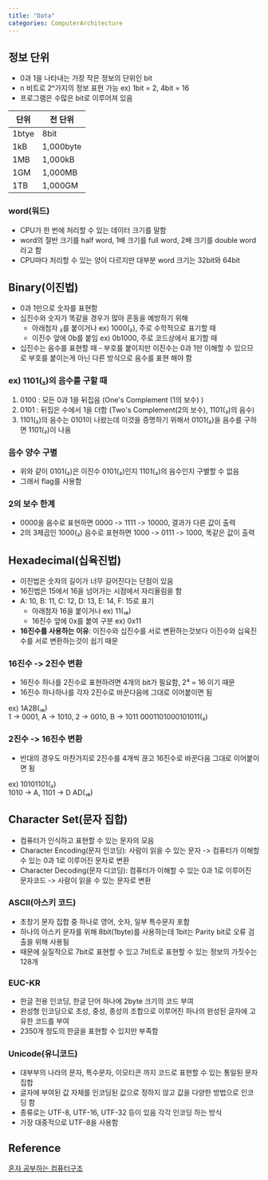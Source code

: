 ```yaml
---
title: "Data"
categories: ComputerArchitecture
---
```

## 정보 단위
- 0과 1을 나타내는 가장 작은 정보의 단위인 bit
- n 비트로 2ⁿ가지의 정보 표현 가능 ex) 1bit = 2, 4bit = 16
- 프로그램은 수많은 bit로 이루어져 있음

|단위|전 단위|
|---|---|
|1btye|8bit|
|1kB|1,000byte|
|1MB|1,000kB|
|1GM|1,000MB|
|1TB|1,000GM|

### word(워드)
- CPU가 한 번에 처리할 수 있는 데이터 크기를 말함
- word의 절반 크기를 half word, 1배 크기를 full word, 2배 크기를 double word 라고 함
- CPU마다 처리할 수 있는 양이 다르지만 대부분 word 크기는 32bit와 64bit 

## Binary(이진법)
- 0과 1만으로 숫자를 표현함
- 십진수와 숫자가 똑같을 경우가 많아 혼동을 예방하기 위해
    - 아래첨자 ₂를 붙이거나 ex) 1000(₂), 주로 수학적으로 표기할 때
    - 이진수 앞에 0b를 붙임 ex) 0b1000, 주로 코드상에서 표기할 때
- 십진수는 음수를 표현할 때 - 부호를 붙이지만 이진수는 0과 1만 이해할 수 있으므로 부호를 붙이는게 아닌 다른 방식으로 음수를 표현 해야 함

### ex) 1101(₂)의 음수를 구할 때
1. 0100 : 모든 0과 1을 뒤집음 (One's Complement (1의 보수) )
2. 0101 : 뒤집은 수에서 1을 더함 (Two's Complement(2의 보수), 1101(₂)의 음수)
3. 1101(₂)의 음수는 0101이 나왔는데 이것을 증명하기 위해서 0101(₂)을 음수를 구하면 1101(₂)이 나옴

### 음수 양수 구별
- 위와 같이 0101(₂)은 이진수 0101(₂)인지 1101(₂)의 음수인지 구별할 수 없음
- 그래서 flag를 사용함

### 2의 보수 한계
- 0000을 음수로 표현하면 0000 -> 1111 -> 10000, 결과가 다른 값이 출력
- 2의 3제곱인 1000(₂) 음수로 표현하면 1000 -> 0111 -> 1000, 똑같은 값이 출력

## Hexadecimal(십육진법)
- 이진법은 숫자의 길이가 너무 길어진다는 단점이 있음
- 16진법은 15에서 16을 넘어가는 시점에서 자리올림을 함
- A: 10, B: 11, C: 12, D: 13, E: 14, F: 15로 표기
    - 아래첨자 16을 붙이거나 ex) 11(₁₆)
    - 16진수 앞에 0x를 붙여 구분 ex) 0x11
- **16진수를 사용하는 이유**: 이진수와 십진수를 서로 변환하는것보다 이진수와 십육진수를 서로 변환하는것이 쉽기 때문

### 16진수 -> 2진수 변환
- 16진수 하나를 2진수로 표현하려면 4개의 bit가 필요함, 2⁴ = 16 이기 때문
- 16진수 하나하나를 각자 2진수로 바꾼다음에 그대로 이어붙이면 됨

ex) 1A2B(₁₆)
<br />
1 -> 0001, A -> 1010, 2 -> 0010, B -> 1011
0001101000101011(₂)

### 2진수 -> 16진수 변환
- 반대의 경우도 마찬가지로 2진수를 4개씩 끊고 16진수로 바꾼다음 그대로 이어붙이면 됨

ex) 10101101(₂)
<br />
1010 -> A, 1101 -> D
AD(₁₆)

## Character Set(문자 집합)
- 컴퓨터가 인식하고 표현할 수 있는 문자의 모음
- Character Encoding(문자 인코딩): 사람이 읽을 수 있는 문자 -> 컴퓨터가 이해할 수 있는 0과 1로 이루어진 문자로 변환
- Character Decoding(문자 디코딩): 컴퓨터가 이해할 수 있는 0과 1로 이루어진 문자코드 -> 사람이 읽을 수 있는 문자로 변환

### ASCII(아스키 코드)
- 초창기 문자 집합 중 하나로 영어, 숫자, 일부 특수문자 포함
- 하나의 아스키 문자를 위해 8bit(1byte)를 사용하는데 1bit는 Parity bit로 오류 검출을 위해 사용됨
- 때문에 실질적으로 7bit로 표현할 수 있고 7비트로 표현할 수 있는 정보의 가짓수는 128개

### EUC-KR
- 한글 전용 인코딩, 한글 단어 하나에 2byte 크기의 코드 부여
- 완성형 인코딩으로 초성, 중성, 종성의 조합으로 이루어진 하나의 완성된 글자에 고유한 코드를 부여
- 2350개 정도의 한글을 표현할 수 있지만 부족함

### Unicode(유니코드)
- 대부부의 나라의 문자, 특수문자, 이모티콘 까지 코드로 표현할 수 있는 통일된 문자 집합
- 글자에 부여된 값 자체를 인코딩된 값으로 정하지 않고 값을 다양한 방법으로 인코딩 함
- 종류로는 UTF-8, UTF-16, UTF-32 등이 있음 각각 인코딩 하는 방식
- 가장 대중적으로 UTF-8을 사용함

## Reference
[혼자 공부하는 컴퓨터구조]()
